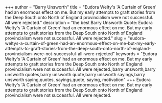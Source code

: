 +++
author = "Barry Unsworth"
title = "Eudora Welty's 'A Curtain of Green' had an enormous effect on me. But my early attempts to graft stories from the Deep South onto North of England provincialism were not successful. All were rejected."
description = "the best Barry Unsworth Quote: Eudora Welty's 'A Curtain of Green' had an enormous effect on me. But my early attempts to graft stories from the Deep South onto North of England provincialism were not successful. All were rejected."
slug = "eudora-weltys-a-curtain-of-green-had-an-enormous-effect-on-me-but-my-early-attempts-to-graft-stories-from-the-deep-south-onto-north-of-england-provincialism-were-not-successful-all-were-rejected"
keywords = "Eudora Welty's 'A Curtain of Green' had an enormous effect on me. But my early attempts to graft stories from the Deep South onto North of England provincialism were not successful. All were rejected.,barry unsworth,barry unsworth quotes,barry unsworth quote,barry unsworth sayings,barry unsworth saying,quotes, sayings,quote, saying, motivation"
+++
Eudora Welty's 'A Curtain of Green' had an enormous effect on me. But my early attempts to graft stories from the Deep South onto North of England provincialism were not successful. All were rejected.
